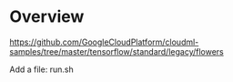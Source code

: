 # Overview
https://github.com/GoogleCloudPlatform/cloudml-samples/tree/master/tensorflow/standard/legacy/flowers

Add a file: run.sh